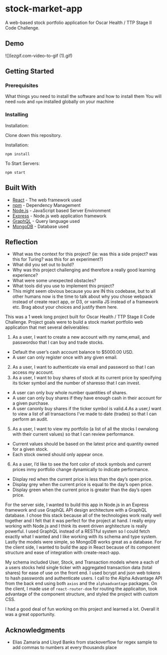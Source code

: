 # stock-market-app

A web-based stock portfolio application for Oscar Health / TTP Stage II Code Challenge.

## Demo

![](ezgif.com-video-to-gif (1).gif)

## Getting Started

### Prerequisites

What things you need to install the software and how to install them
You will need `node` and `npm` installed globally on your machine

### Installing

Installation:

Clone down this repository. 

Installation:

`npm install`

To Start Servers:

`npm start`

## Built With

* [React](https://reactjs.org) - The web framework used
* [npm](https://www.npmjs.com) - Dependency Management
* [Node.js](https://nodejs.org/en/) - JavaScript based Server Environment
* [Express](https://expressjs.com) - Node.js web application framework
* [GraphQL](https://graphql.org) - Query language used
* [MongoDB](https://www.mongodb.com) - Database used

## Reflection

  - What was the context for this project? (ie: was this a side project? was this for Turing? was this for an experiment?)
  - What did you set out to build?
  - Why was this project challenging and therefore a really good learning experience?
  - What were some unexpected obstacles?
  - What tools did you use to implement this project?
  - This might seem obvious because you are IN this codebase, but to all other humans now is the time to talk about why you chose webpack instead of create react app, or D3, or vanilla JS instead of a framework etc. Brag about your choices and justify them here. 

This was a 1 week long project built for Oscar Health / TTP Stage II Code Challenge. Project goals were to build a stock market portfolio web application that met several deliverables: 

  1. As a user, I want to create a new account with my name,email, and passwordso that I can buy and trade stocks.
  - Default the user’s cash account balance to $5000.00 USD.
  - A user can only register once with any given email.
  2. As a user, I want to authenticate via email and password so that I can access my account.
  3. As a user, I want to buy shares of stock at its current price by specifying its ticker symbol and the number of sharesso that I can invest.
  - A user can only buy whole number quantities of shares.
  - A user can only buy shares if they have enough cash in their account for a given purchase.
  - A user canonly buy shares if the ticker symbol is valid.4.As a user,I want to view a list of all transactions I’ve made to date (trades) so that I can perform an audit.
  5. As a user, I want to view my portfolio (a list of all the stocks I ownalong with their current values) so that I can review performance.
  - Current values should be based on the latest price and quantity owned for a given stock.
  - Each stock owned should only appear once.
  6. As a user, I’d like to see the font color of stock symbols and current prices inmy portfolio change dynamically to indicate performance.
  - Display red when the current price is less than the day’s open price.
  - Display grey when the current price is equal to the day’s open price.
  - Display green when the current price is greater than the day’s open price.
    
For the server side, I wanted to build this app in Node.js in an Express framework and use GraphQL API design architecture with a GraphQL database. I chose this stack because all of the technologies work really well together and I felt that it was perfect for the project at hand. I really enjoy working with Node.js and I think its event driven arghitecture is really powerful. I used GraphQL instead of a RESTful system so I could fetch exactly what I wanted and I like working with its schema and type system. Lastly the models were simple, so MongoDB works great as a database. For the client side, I wanted to build the app in React because of its component structure and ease of integration with create-react-app.
    
My schema included User, Stock, and Transaction models where a each of a users stocks held single ticker with aggregated transaction data (total shares) for ease of use on the front end. I used bcrypt and json web tokens to hash passwords and authenticate users. I call to the Alpha Advantage API from the back end using both `axios` and the `alphaadvantage` packages. On the client, I made use of `react-router-dom` for routing the applicaiton, took advantage of the component structure, and styled the project with custom CSS.

I had a good deal of fun working on this project and learned a lot. Overall it was a great opportunity.

## Acknowledgments

* Elias Zamaria and Lloyd Banks from stackoverflow for regex sample to add commas to numbers at every thousands place
